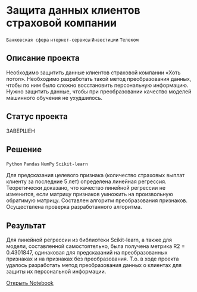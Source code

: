 # Защита данных клиентов страховой компании

`Банковская сфера` `нтернет-сервисы` `Инвестиции` `Телеком`

## Описание проекта

Необходимо защитить данные клиентов страховой компании «Хоть потоп». Необходимо разработать такой метод преобразования данных, чтобы по ним было сложно восстановить персональную информацию. Нужно защитить данные, чтобы при преобразовании качество моделей машинного обучения не ухудшилось. 

## Статус проекта

ЗАВЕРШЕН

## Решение

`Python` `Pandas` `NumPy` `Scikit-learn`

Для предсказания целевого признака (количество страховых выплат клиенту за последние 5 лет) определена линейная регрессия. Теоретически доказано, что качество линейной регрессии не изменится, если матрицу признаков умножить на произвольную обратимую матрицу. Составлен алгоритм преобразования признаков. Осуществлена проверка разработанного алгоритма.

## Результат

Для линейной регрессии из библиотеки Scikit-learn, а также для модели, составленной самостоятельно, была получена метрика R2 = 0.4301847, одинаковая для предсказаний на преобразованных признаках и на признаках без преобразования. Т.о. в ходе проекта удалось разработать метод преобразования данных о клиентах для защиты их персональной информации.

[Открыть Notebook](https://github.com/Kri5PO/Projects/blob/main/09_Защита_данных_клиентов_страховой_компании/insurance.ipynb)


```python

```
